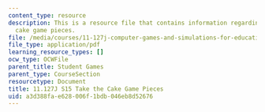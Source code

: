 ```yaml
---
content_type: resource
description: This is a resource file that contains information regarding take the
  cake game pieces.
file: /media/courses/11-127j-computer-games-and-simulations-for-education-and-exploration-spring-2015/a3d388fae628006f1bdb046eb8d52676_MIT11_127JS15_Cake_pieces.pdf
file_type: application/pdf
learning_resource_types: []
ocw_type: OCWFile
parent_title: Student Games
parent_type: CourseSection
resourcetype: Document
title: 11.127J S15 Take the Cake Game Pieces
uid: a3d388fa-e628-006f-1bdb-046eb8d52676
---
```

